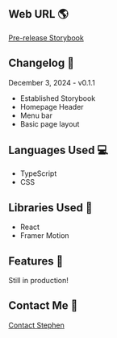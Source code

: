 ## Web URL 🌎

[Pre-release Storybook](https://main--674fc273d2b543f7261912fa.chromatic.com/)

## Changelog 📆

December 3, 2024 - v0.1.1
- Established Storybook
- Homepage Header
- Menu bar
- Basic page layout

## Languages Used 💻

- TypeScript
- CSS

## Libraries Used 📖

- React
- Framer Motion

## Features 🌟

Still in production!

## Contact Me 📨

[Contact Stephen](https://www.stephenjlu.com/contact#main)
